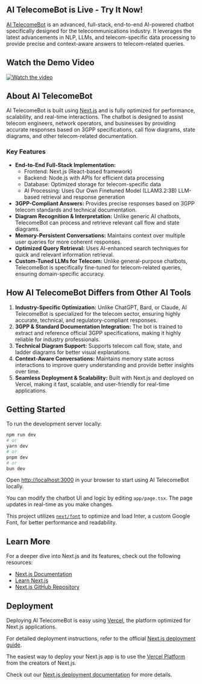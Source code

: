 


## AI TelecomeBot is Live - Try It Now!
[AI TelecomeBot](https://tele-radcom-bot.vercel.app/) is an advanced, full-stack, end-to-end AI-powered chatbot specifically designed for the telecommunications industry. It leverages the latest advancements in NLP, LLMs, and telecom-specific data processing to provide precise and context-aware answers to telecom-related queries.

## Watch the Demo Video
[![Watch the video](https://img.youtube.com/vi/Jqi-045sJFo/0.jpg)](https://youtu.be/Jqi-045sJFo)

## About AI TelecomeBot
AI TelecomeBot is built using [Next.js](https://nextjs.org/) and is fully optimized for performance, scalability, and real-time interactions. The chatbot is designed to assist telecom engineers, network operators, and businesses by providing accurate responses based on 3GPP specifications, call flow diagrams, state diagrams, and other telecom-related documentation.

### Key Features
- **End-to-End Full-Stack Implementation:**
  - Frontend: Next.js (React-based framework)
  - Backend: Node.js with APIs for efficient data processing
  - Database: Optimized storage for telecom-specific data
  - AI Processing: Uses Our Own Finetuned Model (LLAM3.2:3B)  LLM-based retrieval and response generation
- **3GPP-Compliant Answers:** Provides precise responses based on 3GPP telecom standards and technical documentation.
- **Diagram Recognition & Interpretation:** Unlike generic AI chatbots, TelecomeBot can process and retrieve relevant call flow and state diagrams.
- **Memory-Persistent Conversations:** Maintains context over multiple user queries for more coherent responses.
- **Optimized Query Retrieval:** Uses AI-enhanced search techniques for quick and relevant information retrieval.
- **Custom-Tuned LLMs for Telecom:** Unlike general-purpose chatbots, TelecomeBot is specifically fine-tuned for telecom-related queries, ensuring domain-specific accuracy.

## How AI TelecomeBot Differs from Other AI Tools
1. **Industry-Specific Optimization:** Unlike ChatGPT, Bard, or Claude, AI TelecomeBot is specialized for the telecom sector, ensuring highly accurate, technical, and regulatory-compliant responses.
2. **3GPP & Standard Documentation Integration:** The bot is trained to extract and reference official 3GPP specifications, making it highly reliable for industry professionals.
3. **Technical Diagram Support:** Supports telecom call flow, state, and ladder diagrams for better visual explanations.
4. **Context-Aware Conversations:** Maintains memory state across interactions to improve query understanding and provide better insights over time.
5. **Seamless Deployment & Scalability:** Built with Next.js and deployed on Vercel, making it fast, scalable, and user-friendly for real-time applications.

## Getting Started
To run the development server locally:
```bash
npm run dev
# or
yarn dev
# or
pnpm dev
# or
bun dev
```
Open [http://localhost:3000](http://localhost:3000) in your browser to start using AI TelecomeBot locally.

You can modify the chatbot UI and logic by editing `app/page.tsx`. The page updates in real-time as you make changes.

This project utilizes [`next/font`](https://nextjs.org/docs/basic-features/font-optimization) to optimize and load Inter, a custom Google Font, for better performance and readability.

## Learn More
For a deeper dive into Next.js and its features, check out the following resources:
- [Next.js Documentation](https://nextjs.org/docs)
- [Learn Next.js](https://nextjs.org/learn)
- [Next.js GitHub Repository](https://github.com/vercel/next.js)

## Deployment
Deploying AI TelecomeBot is easy using [Vercel](https://vercel.com/new?utm_medium=default-template&filter=next.js&utm_source=create-next-app&utm_campaign=create-next-app-readme), the platform optimized for Next.js applications.

For detailed deployment instructions, refer to the official [Next.js deployment guide](https://nextjs.org/docs/deployment).





The easiest way to deploy your Next.js app is to use the [Vercel Platform](https://vercel.com/new?utm_medium=default-template&filter=next.js&utm_source=create-next-app&utm_campaign=create-next-app-readme) from the creators of Next.js.

Check out our [Next.js deployment documentation](https://nextjs.org/docs/deployment) for more details.
